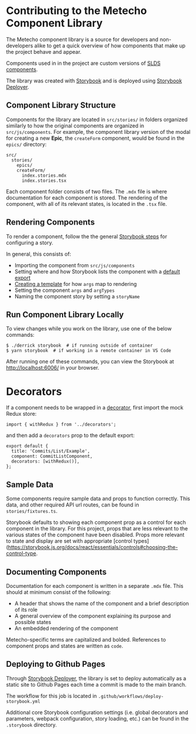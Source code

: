 # Contributing to the Metecho Component Library

The Metecho component library is a source for developers and non-developers
alike to get a quick overview of how components that make up the project behave
and appear.

Components used in in the project are custom versions of
[SLDS components](https://react.lightningdesignsystem.com/).

The library was created with [Storybook](https://storybook.js.org/)
and is deployed using
[Storybook Deployer](https://github.com/storybookjs/storybook-deployer).

## Component Library Structure

Components for the library are located in `src/stories/` in folders organized
similarly to how the original components are organized in `src/js/components`.
For example, the component library version of the modal for creating a new
**Epic**, the `createForm` component, would be found in the `epics/` directory:


    src/
      stories/
        epics/
        createForm/
          index.stories.mdx
          index.stories.tsx


Each component folder consists of two files. The `.mdx` file is where
documentation for each component is stored. The rendering of the component, with
all of its relevant states, is located in the `.tsx` file.

## Rendering Components

To render a component, follow the the general
[Storybook steps](https://storybook.js.org/docs/react/writing-stories/introduction)
for configuring a story.

In general, this consists of:

- Importing the component from `src/js/components`
- Setting where and how Storybook lists the component with a
[default export](https://storybook.js.org/docs/react/writing-stories/introduction#default-export)
- [Creating a template](https://storybook.js.org/docs/react/writing-stories/introduction#using-args) for how `args` map to rendering
- Setting the component `args` and `argTypes`
- Naming the component story by setting a `storyName`

## Run Component Library Locally

To view changes while you work on the library, use one of the below commands:

    $ ./derrick storybook  # if running outside of container
    $ yarn storybook  # if working in a remote container in VS Code

After running one of these commands, you can view the Storybook at
<http://localhost:6006/> in your browser.

# Decorators

If a component needs to be wrapped in a
[decorator](https://storybook.js.org/docs/react/writing-stories/decorators),
first import the mock Redux store:


    import { withRedux } from '../decorators';



and then add a `decorators` prop to the default export:


    export default {
      title: 'Commits/List/Example',
      component: CommitListComponent,
      decorators: [withRedux()],
    };



## Sample Data

Some components require sample data and props to function correctly. This data,
and other required API url routes, can be found in `stories/fixtures.ts`.

Storybook defaults to showing each component prop as a control for each
component in the library. For this project, props that are less relevant to the
various states of the component have been disabled. Props more relevant to state
and display are set with appropriate
[control types](https://storybook.js.org/docs/react/essentials/controls#choosing-the-control-type.

## Documenting Components

Documentation for each component is written in a separate `.mdx` file. This
should at minimum consist of the following:

- A header that shows the name of the component and a brief description of its
  role
- A general overview of the component explaining its purpose and possible states
- An embedded rendering of the component

Metecho-specific terms are capitalized and bolded. References to component props
and states are written as `code`.

## Deploying to Github Pages

Through [Storybook Deployer](https://github.com/storybookjs/storybook-deployer),
the library is set to deploy automatically as a static site to Github Pages each
time a commit is made to the main branch.

The workflow for this job is located in `.github/workflows/deploy-storybook.yml`

Additional core Storybook configuration settings (i.e. global decorators and
parameters, webpack configuration, story loading, etc.) can be found in the
`.storybook` directory.
